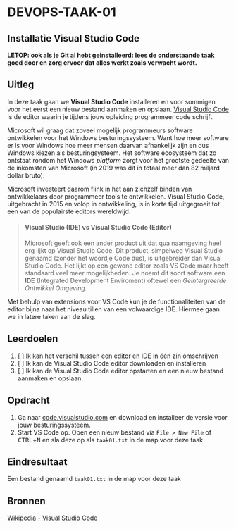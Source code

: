 # DEVOPS-TAAK-01

## Installatie Visual Studio Code

**LETOP: ook als je Git al hebt geinstalleerd: lees de onderstaande taak goed door en zorg ervoor dat alles werkt zoals verwacht wordt.**

## Uitleg

In deze taak gaan we **Visual Studio Code** installeren en voor sommigen voor het eerst een nieuw bestand aanmaken en opslaan. [Visual Studio Code](https://en.wikipedia.org/wiki/Visual_Studio_Code) is de editor waarin je tijdens jouw opleiding programmeer code schrijft. 

Microsoft wil graag dat zoveel mogelijk programmeurs software ontwikkelen voor het Windows besturingssysteem. Want hoe meer software er is voor Windows hoe meer mensen daarvan afhankelijk zijn en dus Windows kiezen als besturingsysteem. Het software ecosysteem dat zo ontstaat rondom het Windows *platform* zorgt voor het grootste gedeelte van de inkomsten van Microsoft (in 2019 was dit in totaal meer dan 82 miljard dollar bruto).

Microsoft investeert daarom flink in het aan zichzelf binden van ontwikkelaars door programmeer tools te ontwikkelen. Visual Studio Code, uitgebracht in 2015 en volop in ontwikkeling, is in korte tijd uitgegroeit tot een van de populairste editors wereldwijd.

> #### Visual Studio (IDE) vs Visual Studio Code (Editor)
> 
> Microsoft geeft ook een ander product uit dat qua naamgeving heel erg lijkt op Visual Studio Code. Dit product, simpelweg Visual Studio genaamd (zonder het woordje Code dus), is uitgebreider dan Visual Studio Code. Het lijkt op een gewone editor zoals VS Code maar heeft standaard veel meer mogelijkheden. Je noemt dit soort software een **IDE** (Integrated Development Enviroment) oftewel een *Geintergreerde Ontwikkel Omgeving.*  

Met behulp van extensions voor VS Code kun je de functionaliteiten van de editor bijna naar het niveau tillen van een volwaardige IDE. Hiermee gaan we in latere taken aan de slag. 

## Leerdoelen

1. [ ] Ik kan het verschil tussen een editor en IDE in één zin omschrijven
2. [ ] Ik kan de Visual Studio Code editor downloaden en installeren
3. [ ] Ik kan de Visual Studio Code editor opstarten en een nieuw bestand aanmaken en opslaan.

## Opdracht

1. Ga naar [code.visualstudio.com](https://code.visualstudio.com/) en download en installeer de versie voor jouw besturingssysteem. 
2. Start VS Code op. Open een nieuw bestand via `File > New File` of <kbd>CTRL</kbd>+<kbd>N</kbd> en sla deze op als `taak01.txt` in de map voor deze taak. 

## Eindresultaat

Een bestand genaamd `taak01.txt` in de map voor deze taak

## Bronnen

[Wikipedia - Visual Studio Code](https://en.wikipedia.org/wiki/Visual_Studio_Code)  

